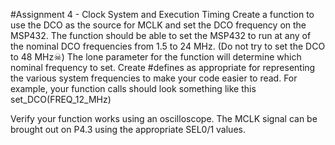 #Assignment 4 - Clock System and Execution Timing
Create a function to use the DCO as the source for MCLK and set the DCO frequency on the MSP432. The function should be able to set the MSP432 to run at any of the nominal DCO frequencies from 1.5 to 24 MHz. (Do not try to set the DCO to 48 MHz☠) The lone parameter for the function will determine which nominal frequency to set. Create #defines as appropriate for representing the various system frequencies to make your code easier to read. For example, your function calls should look something like this set_DCO(FREQ_12_MHz)

Verify your function works using an oscilloscope. The MCLK signal can be brought out on P4.3 using the appropriate SEL0/1 values.
